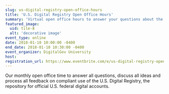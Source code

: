 ```yaml
---
slug: us-digital-registry-open-office-hours
title: 'U.S. Digital Registry Open Office Hours'
summary: 'Virtual open office hours to answer your questions about the U&#46;S&#46; Digital Registry&#46;'
featured_image: 
  uid: tile-8
  alt: 'decorative image'
event_type: online
date: 2018-01-10 10:00:00 -0400
end_date: 2018-01-10 10:30:00 -0400
event_organizer: DigitalGov University
host: 
registration_url: https://www.eventbrite.com/e/us-digital-registry-open-office-hours-registration-41509177066
---
```


Our monthly open office time to answer all questions, discuss all ideas and process all feedback on compliant use of the U.S. Digital Registry, the repository for official U.S. federal digital accounts. 
